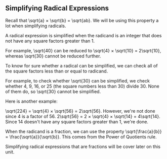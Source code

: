 Simplifying Radical Expressions
-------

Recall that \sqrt{a} × \sqrt{b} = \sqrt{ab}. We will be using this property a lot when simplifying radicals.

A radical expression is simplified when the radicand is an integer that does not have any square factors greater than 1.

For example, \sqrt{40} can be reduced to \sqrt{4} × \sqrt{10} = 2\sqrt{10}, whereas \sqrt{30} cannot be reduced further.

To know for sure whether a radical can be simplified, we can check all of the square factors less than or equal to radicand.

For example, to check whether \sqrt{30} can be simplified, we check whether 4, 9, 16, or 25 (the square numbers less than 30) divide 30. None of them do, so \sqrt{30} cannot be simplified.

Here is another example:

\sqrt{224} = \sqrt{4} × \sqrt{56} = 2\sqrt{56}. However, we're not done since 4 is a factor of 56. 2\sqrt{56} = 2 × \sqrt{4} × \sqrt{14} = 4\sqrt{14}. Since 14 doesn't have any square factors greater than 1, we're done.

When the radicand is a fraction, we can use the property
\sqrt{\frac{a}{b}} = \frac{\sqrt{a}}{\sqrt{b}}. This comes from the Power of Quotients rule.

Simplifying radical expressions that are fractions will be cover later on this unit.